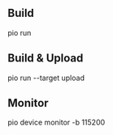 ## Build
pio run

## Build &  Upload
pio run --target upload

## Monitor
pio device monitor -b 115200
